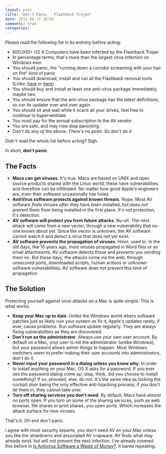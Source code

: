 ```yaml
---
layout: post
title: "Don't Panic - Flashback Trojan"
date: 2012-04-12 10:05
comments: true
categories: 
---
```


Please read the following list in its entirety before acting:

* 600,000+ OS X Computers have been infected by the Flashback Trojan
* In percentage terms, that's more than the largest virus infection on Windows ever
* You should panic, the "running down a corridor screaming with your hair on fire" kind of panic
* You should download, install and run all the Flashback removal tools (Links: [here](http://download.cnet.com/Flashback-Removal-Tool/3000-2239_4-75700492.html?tag=mncol;txt) or [here](http://www.kaspersky.com/about/news/virus/2012/Kaspersky_Lab_Offers_Kaspersky_Flashback_Removal_Tool))
* You should buy and install at least one anti-virus package immediately, maybe two.
* You should ensure that the anti-virus package has the latest definitions, so run its updater over and over again
* You should sit and wait while it scans all your drives, feel free to continue to hyperventilate
* You must pay for the annual subscription to the AV vendor
* You are safe, and may now stop panicking
* *Don't do any of the above. There's no point. So don't do it.*

Didn't read the whole list before acting? Sigh.

In short, **don't panic**.

## The Facts

* **Macs can get viruses**. It's true. Macs are based on UNIX and open source products shared with the Linux world, these have vulnerabilities and therefore can be infiltrated. No matter how good Apple's engineers are, even their software occasionally has holes.
* **AntiVirus software protects against known threats**. Nope. Most AV software *finds* viruses *after* they have been installed, but does *not* prevent them from being installed in the first place. It's not protection, it's detection.
* **AV software will protect you from future attacks**. Nu-uh. The *next* attack will come from a new vector, through a new vulnerability that no-one knows about yet. Since the vector is unknown, the AV software cannot watch it and detect a virus that does not yet exist.
* **AV software prevents the propagation of viruses**. Hmm, used to. In the old days, like 10 years ago, most viruses propagated in Word files or as email attachments. AV software detects those and prevents you sending them on. But these days, the attacks come via the web, through unsecured ports, downloaded scripts, human actions or unknown software vulnerabilities. AV software does not prevent this kind of propagation.

## The Solution

Protecting yourself against virus attacks on a Mac is quite simple. This is what works.

* **Keep your Mac up to date**. Unlike the Windows world where software patches just as likely ruin your system as fix it, Apple's updates rarely, if ever, cause problems. Run software update regularly. They are always fixing vulnerabilities as they are discovered.
* **Don't run as the administrator**. Always use your own user account. By default on a Mac, your user is not the administrator (unlike Windows), but your password allows admin things to happen. Most Windows switchers seem to prefer making their user accounts into administrators, don't do it.
* **Never input your password in a dialog unless you know why**. In order to install anything on your Mac, OS X asks for a password. If you ever see the password dialog come up, stop, think, did you choose to install something? If so, proceed, else, do not. It's the same idea as locking the cockpit door being the only effective anti-hijacking process; if you don't let them in, they cannot take over.
* **Turn off sharing services you don't need**. By default, Macs have almost no ports open. If you turn on some of the sharing services, such as web browser, file shares or print shares, you open ports. Which increases the attack surface for new viruses.

That's it. Oh and don't panic.

I agree with most security experts, you don't need AV on your Mac unless you like the slowdowns and associated AV crapware. AV finds what may already exist, but will *not* prevent the next infection.  I've already covered this before in [Is Antivirus Software a Waste of Money?](http://www.hiltmon.com/blog/2012/03/05/is-antivirus-software-a-waste-of-money/). It bared repeating.
